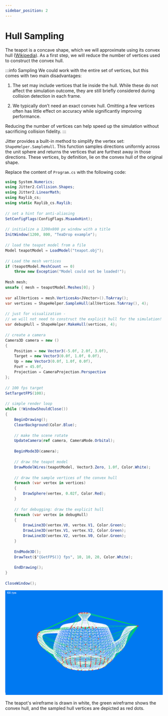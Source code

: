 ```yaml
---
sidebar_position: 2
---
```


# Hull Sampling

The teapot is a concave shape, which we will approximate using its convex hull ([Wikipedia](https://en.wikipedia.org/wiki/Convex_hull)). As a first step, we will reduce the number of vertices used to construct the convex hull.

:::info Sampling
We could work with the entire set of vertices, but this comes with two main disadvantages:

1. The set may include vertices that lie inside the hull. While these do not affect the simulation outcome, they are still briefly considered during collision detection in each frame.

2. We typically don’t need an exact convex hull. Omitting a few vertices often has little effect on accuracy while significantly improving performance.

Reducing the number of vertices can help speed up the simulation without sacrificing collision fidelity.
:::

Jitter provides a built-in method to simplify the vertex set: `ShapeHelper.SampleHull`.
This function samples directions uniformly across the unit sphere and returns the vertices that are furthest away in those directions. These vertices, by definition, lie on the convex hull of the original shape.

Replace the content of `Program.cs` with the following code:

```cs Program.cs {24,58-61} showLineNumbers
using System.Numerics;
using Jitter2.Collision.Shapes;
using Jitter2.LinearMath;
using Raylib_cs;
using static Raylib_cs.Raylib;

// set a hint for anti-aliasing
SetConfigFlags(ConfigFlags.Msaa4xHint);

// initialize a 1200x800 px window with a title
InitWindow(1200, 800, "TeaDrop example");

// load the teapot model from a file
Model teapotModel = LoadModel("teapot.obj");

// Load the mesh vertices
if (teapotModel.MeshCount == 0)
    throw new Exception("Model could not be loaded!");

Mesh mesh;
unsafe { mesh = teapotModel.Meshes[0]; }

var allVertices = mesh.VerticesAs<JVector>().ToArray();
var vertices = ShapeHelper.SampleHull(allVertices.ToArray(), 4);

// just for visualization -
// we will not need to construct the explicit hull for the simulation!
var debugHull = ShapeHelper.MakeHull(vertices, 4);

// create a camera
Camera3D camera = new ()
{
    Position = new Vector3(-5.0f, 2.0f, 3.0f),
    Target = new Vector3(0.0f, 1.0f, 0.0f),
    Up = new Vector3(0.0f, 1.0f, 0.0f),
    FovY = 45.0f,
    Projection = CameraProjection.Perspective
};

// 100 fps target
SetTargetFPS(100);

// simple render loop
while (!WindowShouldClose())
{
    BeginDrawing();
    ClearBackground(Color.Blue);

    // make the scene rotate
    UpdateCamera(ref camera, CameraMode.Orbital);

    BeginMode3D(camera);

    // draw the teapot model
    DrawModelWires(teapotModel, Vector3.Zero, 1.0f, Color.White);

    // draw the sample vertices of the convex hull
    foreach (var vertex in vertices)
    {
        DrawSphere(vertex, 0.02f, Color.Red);
    }

    // for debugging: draw the explicit hull
    foreach (var vertex in debugHull)
    {
        DrawLine3D(vertex.V0, vertex.V1, Color.Green);
        DrawLine3D(vertex.V1, vertex.V2, Color.Green);
        DrawLine3D(vertex.V2, vertex.V0, Color.Green);
    }

    EndMode3D();
    DrawText($"{GetFPS()} fps", 10, 10, 20, Color.White);

    EndDrawing();
}

CloseWindow();
```

![plane](./img/teapot.png)

The teapot's wireframe is drawn in white, the green wireframe shows the convex hull, and the sampled hull vertices are depicted as red dots.
